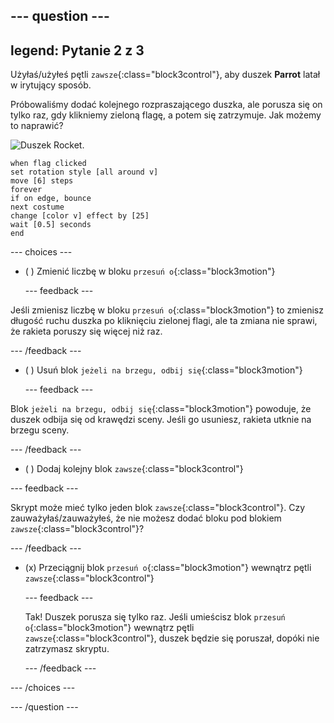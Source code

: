 --- question ---
---
legend: Pytanie 2 z 3
---

Użyłaś/użyłeś pętli `zawsze`{:class="block3control"}, aby duszek **Parrot** latał w irytujący sposób.

Próbowaliśmy dodać kolejnego rozpraszającego duszka, ale porusza się on tylko raz, gdy klikniemy zieloną flagę, a potem się zatrzymuje. Jak możemy to naprawić?

![Duszek Rocket.](images/rocket-sprite.png)

```blocks3
when flag clicked
set rotation style [all around v] 
move [6] steps 
forever 
if on edge, bounce 
next costume 
change [color v] effect by [25] 
wait [0.5] seconds 
end
```

--- choices ---

- ( ) Zmienić liczbę w bloku `przesuń o`{:class="block3motion"}

  --- feedback ---

Jeśli zmienisz liczbę w bloku `przesuń o`{:class="block3motion"} to zmienisz długość ruchu duszka po kliknięciu zielonej flagi, ale ta zmiana nie sprawi, że rakieta poruszy się więcej niż raz.

  --- /feedback ---

- ( ) Usuń blok `jeżeli na brzegu, odbij się`{:class="block3motion"}

  --- feedback ---

Blok `jeżeli na brzegu, odbij się`{:class="block3motion"} powoduje, że duszek odbija się od krawędzi sceny. Jeśli go usuniesz, rakieta utknie na brzegu sceny.

  --- /feedback ---

- ( ) Dodaj kolejny blok `zawsze`{:class="block3control"}

--- feedback ---

Skrypt może mieć tylko jeden blok `zawsze`{:class="block3control"}. Czy zauważyłaś/zauważyłeś, że nie możesz dodać bloku pod blokiem `zawsze`{:class="block3control"}?

--- /feedback ---

- (x) Przeciągnij blok `przesuń o`{:class="block3motion"} wewnątrz pętli `zawsze`{:class="block3control"}

  --- feedback ---

  Tak! Duszek porusza się tylko raz. Jeśli umieścisz blok `przesuń o`{:class="block3motion"} wewnątrz pętli `zawsze`{:class="block3control"}, duszek będzie się poruszał, dopóki nie zatrzymasz skryptu.

  --- /feedback ---

--- /choices ---

--- /question ---

